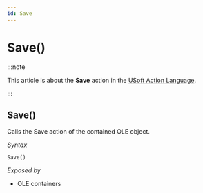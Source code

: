 ```yaml
---
id: Save
---
```


# Save()




:::note

This article is about the **Save** action in the [USoft Action Language](/Task_flow/Action_Language_reference/USoft_Action_Language.md).

:::

## **Save()**

Calls the Save action of the contained OLE object.

*Syntax*

```
Save()
```

*Exposed by*

- OLE containers